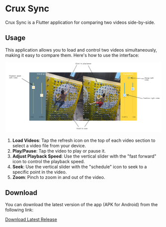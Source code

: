 # Crux Sync

Crux Sync is a Flutter application for comparing two videos side-by-side.

## Usage

This application allows you to load and control two videos simultaneously, making it easy to compare them. Here's how to use the interface:

![Interface explanation](assets/screenshot-explain.png)

1. **Load Videos**: Tap the refresh icon on the top of each video section to select a video file from your device.
2. **Play/Pause**: Tap the video to play or pause it.
3. **Adjust Playback Speed**: Use the vertical slider with the "fast forward" icon to control the playback speed.
4. **Seek**: Use the vertical slider with the "schedule" icon to seek to a specific point in the video.
5. **Zoom**: Pinch to zoom in and out of the video.

## Download

You can download the latest version of the app (APK for Android) from the following link:

[Download Latest Release](https://github.com/adrianlzt/crux-sync/releases/latest/download/crux-sync-latest.apk)
